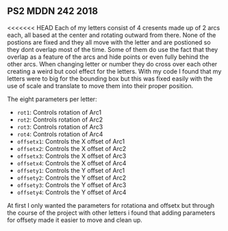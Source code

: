 ## PS2 MDDN 242 2018

<<<<<<< HEAD
Each of my letters consist of 4 cresents made up of 2 arcs each, all based at the center and rotating outward from there. None of the postions are fixed and they all move with the letter and are postioned so they dont overlap most of the time. Some of them do use the fact that they overlap as a feature of the arcs and hide points or even fully behind the other arcs.
When changing letter or number they do cross over each other creating a weird but cool effect for the letters.
With my code I found that my letters were to big for the bounding box but this was fixed easily with the use of scale and translate to move them into their proper position.

The eight parameters per letter:
  * `rot1`: Controls rotation of Arc1
  * `rot2`: Controls rotation of Arc2
  * `rot3`: Controls rotation of Arc3
  * `rot4`: Controls rotation of Arc4
  * `offsetx1`: Controls the X offset of Arc1
  * `offsetx2`: Controls the X offset of Arc2
  * `offsetx3`: Controls the X offset of Arc3
  * `offsetx4`: Controls the X offset of Arc4
  * `offsety1`: Controls the Y offset of Arc1
  * `offsety2`: Controls the Y offset of Arc2
  * `offsety3`: Controls the Y offset of Arc3
  * `offsety4`: Controls the Y offset of Arc4

At first I only wanted the parameters for rotationa and offsetx but through the course of the project with other letters i found that adding parameters for offsety made it easier to move and clean up.

